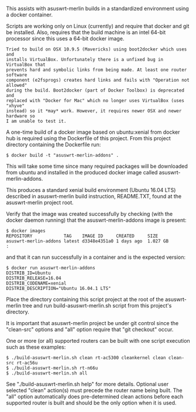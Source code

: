 This assists with asuswrt-merlin builds in a standardized environment using 
a docker container.

Scripts are working only on Linux (currently) and require that docker and git 
be installed. Also, requires that the build machine is an intel 64-bit processor
since this uses a 64-bit docker image.
```
Tried to build on OSX 10.9.5 (Mavericks) using boot2docker which uses and 
installs VirtualBox. Unfortunately there is a unfixed bug in VirtualBox that 
prevents hard and symbolic links from being made. At least one router software 
component (e2fsprogs) creates hard links and fails with "Operation not allowed" 
during the build. Boot2docker (part of Docker Toolbox) is deprecated and 
replaced with "Docker for Mac" which no longer uses VirtualBox (uses "xhyve" 
instead) so it *may* work. However, it requires newer OSX and newer hardware so
I am unable to test it.
```
A one-time build of a docker image based on ubuntu:xenial from
docker hub is required using the Dockerfile of this project. From this project
directory containing the Dockerfile run:
```
$ docker build -t "asuswrt-merlin-addons" .
```
This will take some time since many required packages will be downloaded from
ubuntu and installed in the produced docker image called asuswrt-merlin-addons.

This produces a standard xenial build environment (Ubuntu 16.04 LTS) described
in asuswrt-merlin build instruction, README.TXT, found at the asuswrt-merlin 
project root. 

Verify that the image was created successfully by checking (with the docker
daemon running) that the asuswrt-merlin-addons image is present:
```
$ docker images
REPOSITORY            TAG    IMAGE ID     CREATED     SIZE
asuswrt-merlin-addons latest d3348e4351a0 1 days ago  1.027 GB
:
```
and that it can run successfully in a container and is the expected version:
```
$ docker run asuswrt-merlin-addons
DISTRIB_ID=Ubuntu
DISTRIB_RELEASE=16.04
DISTRIB_CODENAME=xenial
DISTRIB_DESCRIPTION="Ubuntu 16.04.1 LTS"
```
Place the directory containing this script project at the root of the 
asuswrt-merlin tree and run build-asuswrt-merlin.sh script from this project's 
directory.

It is important that asuswrt-merlin project be under git control since the 
"clean-src" options and "all" option require that "git checkout" occur.

One or more (or all) supported routers can be built with one script execution 
such as these examples:
```
$ ./build-asuswrt-merlin.sh clean rt-ac5300 cleankernel clean clean-src rt-ac56u
$ ./build-asuswrt-merlin.sh rt-n66u 
$ ./build-asuswrt-merlin.sh all 
```
See "./build-asuswrt-merlin.sh help" for more details. Optional user selected 
"clean" action(s) must precede the router name being built. The "all" option 
automatically does pre-determined clean actions before each supported router 
is built and should be the only option when it is used.
